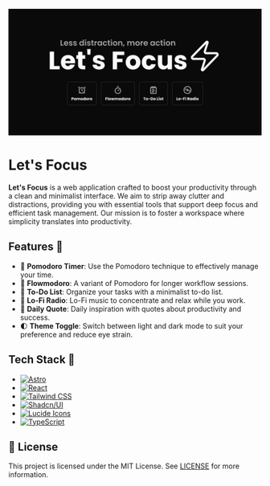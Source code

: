 ![Let's Focus](/docs/assets/Cover.png)

# Let's Focus

**Let's Focus** is a web application crafted to boost your productivity through a clean and minimalist interface. We aim to strip away clutter and distractions, providing you with essential tools that support deep focus and efficient task management. Our mission is to foster a workspace where simplicity translates into productivity.

## Features 🌟

- 🍅 **Pomodoro Timer**: Use the Pomodoro technique to effectively manage your time.
- 🌊 **Flowmodoro**: A variant of Pomodoro for longer workflow sessions.
- 📝 **To-Do List**: Organize your tasks with a minimalist to-do list.
- 🎵 **Lo-Fi Radio**: Lo-Fi music to concentrate and relax while you work.
- 📜 **Daily Quote**: Daily inspiration with quotes about productivity and success.
- 🌓 **Theme Toggle**: Switch between light and dark mode to suit your preference and reduce eye strain.

## Tech Stack 🧰

- [![Astro][Astro]][Astro-url]
- [![React][React]][React-url]
- [![Tailwind CSS][TailwindCSS]][TailwindCSS-url]
- [![Shadcn/UI][Shadcn/UI]][Shadcn/UI-url]
- [![Lucide Icons][Lucide]][Lucide-url]
- [![TypeScript][TypeScript]][TypeScript-url]

## 📜 License

This project is licensed under the MIT License. See [LICENSE](LICENSE) for more information.

[Astro]: https://img.shields.io/badge/Astro-BC52EE.svg?style=for-the-badge&logo=Astro&logoColor=white
[Astro-url]: https://astro.build/
[React]: https://img.shields.io/badge/React-61DAFB.svg?style=for-the-badge&logo=React&logoColor=black
[React-url]: https://react.dev/
[TailwindCSS]: https://img.shields.io/badge/Tailwind%20CSS-06B6D4.svg?style=for-the-badge&logo=Tailwind-CSS&logoColor=white
[TailwindCSS-url]: https://tailwindcss.com/
[Shadcn/UI]: https://img.shields.io/badge/shadcn/ui-000000.svg?style=for-the-badge&logo=shadcn/ui&logoColor=white
[Shadcn/UI-url]: https://ui.shadcn.com/
[Lucide]: https://img.shields.io/badge/Lucide-f67373.svg?style=for-the-badge&logo=lucide&logoColor=white
[Lucide-url]: https://lucide.dev/
[TypeScript]: https://img.shields.io/badge/TypeScript-3178C6.svg?style=for-the-badge&logo=TypeScript&logoColor=white
[TypeScript-url]: https://www.typescriptlang.org/
